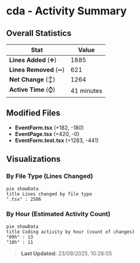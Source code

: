 # cda - Activity Summary 

## Overall Statistics

| Stat                   | Value                                                             |
| ---------------------- | ----------------------------------------------------------------- |
| **Lines Added** (➕)   | 1885                                          |
| **Lines Removed** (➖) | 621                                        |
| **Net Change** (↕)    | 1264                |
| **Active Time** (⌚)   | 41 minutes |


## Modified Files
- **EventForm.tsx** (+182, -180)
- **EventPage.tsx** (+420, -0)
- **EventForm.test.tsx** (+1283, -441)

## Visualizations

### By File Type (Lines Changed)

```mermaid
pie showData
title Lines changed by file type
".tsx" : 2506
```

### By Hour (Estimated Activity Count)

```mermaid
pie showData
title Coding activity by hour (count of changes)
"09h" : 13
"10h" : 11
```


> **Last Updated:** 23/09/2025, 10:28:05